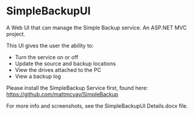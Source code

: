 # SimpleBackupUI
A Web UI that can manage the Simple Backup service.
An ASP.NET MVC project.

This UI gives the user the ability to:
- Turn the service on or off
- Update the source and backup locations
- View the drives attached to the PC
- View a backup log

Please install the SimpleBackup Service first, found here:
https://github.com/mattmcvay/SimpleBackup

For more info and screenshots, see the SimpleBackupUI Details.docx file.
